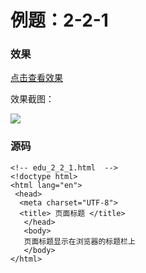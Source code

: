 # 例题：2-2-1
### 效果
<a href="2_2_1.html" target="view_window">点击查看效果</a>

效果截图：

<img src="/2-2-1.png" />

### 源码
```
<!-- edu_2_2_1.html  -->
<!doctype html>
<html lang="en">
 <head>
  <meta charset="UTF-8">
  <title> 页面标题 </title>
   </head>
   <body>
   页面标题显示在浏览器的标题栏上  
   </body>
</html>
```